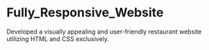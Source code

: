 # Fully_Responsive_Website
Developed a visually appealing and user-friendly restaurant website utilizing HTML and CSS exclusively.
